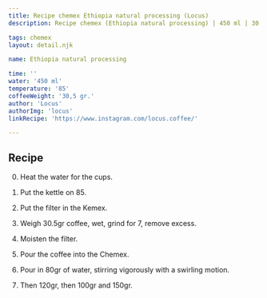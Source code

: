 ```yaml
---
title: Recipe chemex Ethiopia natural processing (Locus)
description: Recipe chemex (Ethiopia natural processing) | 450 ml | 30.5 gr

tags: chemex
layout: detail.njk

name: Ethiopia natural processing

time: ''
water: '450 ml'
temperature: '85'
coffeeWeight: '30,5 gr.'
author: 'Locus'
authorImg: 'locus'
linkRecipe: 'https://www.instagram.com/locus.coffee/'

---
```


## Recipe

0. Heat the water for the cups.

1. Put the kettle on 85.

2. Put the filter in the Kemex.

3. Weigh 30.5gr coffee, wet, grind for 7, remove excess.

4. Moisten the filter.

5. Pour the coffee into the Chemex.

6. Pour in 80gr of water, stirring vigorously with a swirling motion.

7. Then 120gr, then 100gr and 150gr.

<br>

